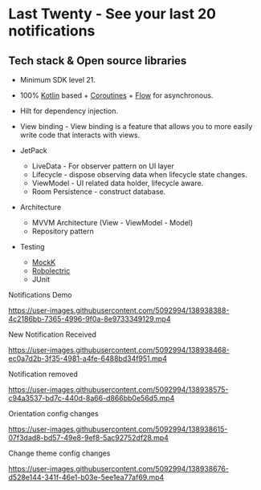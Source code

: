 # Last Twenty - See your last 20 notifications

## Tech stack & Open source libraries
- Minimum SDK level 21.
- 100% [Kotlin](https://kotlinlang.org/) based + [Coroutines](https://github.com/Kotlin/kotlinx.coroutines) + [Flow](https://kotlin.github.io/kotlinx.coroutines/kotlinx-coroutines-core/kotlinx.coroutines.flow/) for asynchronous.
- Hilt for dependency injection.
- View binding - View binding is a feature that allows you to more easily write code that interacts with views.
- JetPack
  - LiveData - For observer pattern on UI layer
  - Lifecycle - dispose observing data when lifecycle state changes.
  - ViewModel - UI related data holder, lifecycle aware.
  - Room Persistence - construct database.

- Architecture
  - MVVM Architecture (View - ViewModel - Model)
  - Repository pattern

- Testing
  - [MockK](https://mockk.io/)
  - [Robolectric](http://robolectric.org/)
  - JUnit


Notifications Demo

https://user-images.githubusercontent.com/5092994/138938388-4c2186bb-7365-4996-9f0a-8e9733349129.mp4

New Notification Received

https://user-images.githubusercontent.com/5092994/138938468-ec0a7d2b-3f35-4981-a4fe-6488bd34f951.mp4

Notification removed

https://user-images.githubusercontent.com/5092994/138938575-c94a3537-bd7c-440d-8a66-d866bb0e56d5.mp4

Orientation config changes

https://user-images.githubusercontent.com/5092994/138938615-07f3dad8-bd57-49e8-9ef8-5ac92752df28.mp4

Change theme config changes

https://user-images.githubusercontent.com/5092994/138938676-d528e144-341f-46e1-b03e-5ee1ea77af69.mp4













